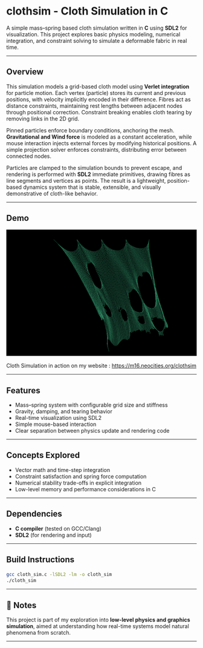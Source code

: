 # clothsim - Cloth Simulation in C

A simple mass–spring based cloth simulation written in **C** using **SDL2** for visualization.
This project explores basic physics modeling, numerical integration, and constraint solving to simulate a deformable fabric in real time.

---

## Overview

This simulation models a grid-based cloth model using **Verlet integration** for particle motion. Each vertex (particle) stores its current and previous positions, with velocity implicitly encoded in their difference. Fibres act as distance constraints, maintaining rest lengths between adjacent nodes through positional correction. Constraint breaking enables cloth tearing by removing links in the 2D grid.

Pinned particles enforce boundary conditions, anchoring the mesh. **Gravitational and Wind force** is modeled as a constant acceleration, while mouse interaction injects external forces by modifying historical positions. A simple projection solver enforces constraints, distributing error between connected nodes.

Particles are clamped to the simulation bounds to prevent escape, and rendering is performed with **SDL2** immediate primitives, drawing fibres as line segments and vertices as points. The result is a lightweight, position-based dynamics system that is stable, extensible, and visually demonstrative of cloth-like behavior.

---

## Demo

![Cloth Simulation Demo](image.png)

Cloth Simulation in action on my website : https://m16.neocities.org/clothsim

---

## Features

* Mass–spring system with configurable grid size and stiffness
* Gravity, damping, and tearing behavior
* Real-time visualization using SDL2
* Simple mouse-based interaction
* Clear separation between physics update and rendering code

---

## Concepts Explored

* Vector math and time-step integration
* Constraint satisfaction and spring force computation
* Numerical stability trade-offs in explicit integration
* Low-level memory and performance considerations in C

---

## Dependencies

* **C compiler** (tested on GCC/Clang)
* **SDL2** (for rendering and input)

---

## Build Instructions

```bash
gcc cloth_sim.c -lSDL2 -lm -o cloth_sim
./cloth_sim
```

---

## 📘 Notes

This project is part of my exploration into **low-level physics and graphics simulation**, aimed at understanding how real-time systems model natural phenomena from scratch.

---
